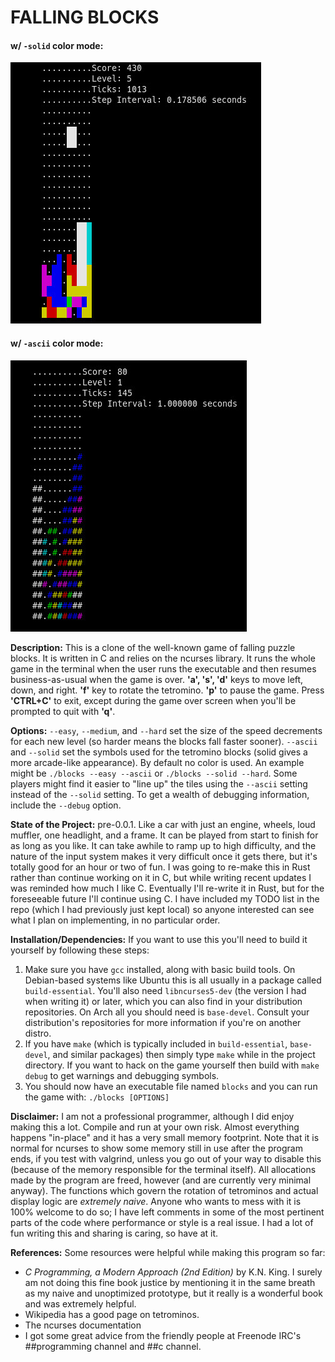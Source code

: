 # FALLING BLOCKS

#### w/ `-solid` color mode:
![Gameplay Image](images/gameplay.jpg)

#### w/ `-ascii` color mode:
![Gameplay Image](images/gameplay2.jpg)

**Description:** This is a clone of the well-known game of falling puzzle blocks. It is written in C and relies on the ncurses library. It runs the whole game in the terminal when the user runs the executable and then resumes business-as-usual when the game is over. **'a', 's', 'd'** keys to move left, down, and right. **'f'** key to rotate the tetromino. **'p'** to pause the game. Press **'CTRL+C'** to exit, except during the game over screen when you'll be prompted to quit with **'q'**. 

**Options:** `--easy`, `--medium`, and `--hard` set the size of the speed decrements for each new level (so harder means the blocks fall faster sooner). `--ascii` and `--solid` set the symbols used for the tetromino blocks (solid gives a more arcade-like appearance). By default no color is used. An example might be `./blocks --easy --ascii` or `./blocks --solid --hard`. Some players might find it easier to "line up" the tiles using the `--ascii` setting instead of the `--solid` setting. To get a wealth of debugging information, include the `--debug` option.

**State of the Project:** pre-0.0.1. Like a car with just an engine, wheels, loud muffler, one headlight, and a frame. It can be played from start to finish for as long as you like. It can take awhile to ramp up to high difficulty, and the nature of the input system makes it very difficult once it gets there, but it's totally good for an hour or two of fun. I was going to re-make this in Rust rather than continue working on it in C, but while writing recent updates I was reminded how much I like C. Eventually I'll re-write it in Rust, but for the foreseeable future I'll continue using C. I have included my TODO list in the repo (which I had previously just kept local) so anyone interested can see what I plan on implementing, in no particular order. 

**Installation/Dependencies:** If you want to use this you'll need to build it yourself by following these steps:
1. Make sure you have `gcc` installed, along with basic build tools. On Debian-based systems like Ubuntu this is all usually in a package called `build-essential`. You'll also need `libncurses5-dev` (the version I had when writing it) or later, which you can also find in your distribution repositories. On Arch all you should need is `base-devel`. Consult your distribution's repositories for more information if you're on another distro.
2. If you have `make` (which is typically included in `build-essential`, `base-devel`, and similar packages) then simply type `make` while in the project directory. If you want to hack on the game yourself then build with `make debug` to get warnings and debugging symbols.
3. You should now have an executable file named `blocks` and you can run the game with: `./blocks [OPTIONS]`

**Disclaimer:** I am not a professional programmer, although I did enjoy making this a lot. Compile and run at your own risk. Almost everything happens "in-place" and it has a very small memory footprint. Note that it is normal for ncurses to show some memory still in use after the program ends, if you test with valgrind, unless you go out of your way to disable this (because of the memory responsible for the terminal itself). All allocations made by the program are freed, however (and are currently very minimal anyway). The functions which govern the rotation of tetrominos and actual display logic are *extremely naive*. Anyone who wants to mess with it is 100% welcome to do so; I have left comments in some of the most pertinent parts of the code where performance or style is a real issue. I had a lot of fun writing this and sharing is caring, so have at it. 

**References:** Some resources were helpful while making this program so far:
- *C Programming, a Modern Approach (2nd Edition)* by K.N. King. I surely am not doing this fine book justice by mentioning it in the same breath as my naive and unoptimized prototype, but it really is a wonderful book and was extremely helpful.
- Wikipedia has a good page on tetrominos.
- The ncurses documentation
- I got some great advice from the friendly people at Freenode IRC's ##programming channel and ##c channel.

